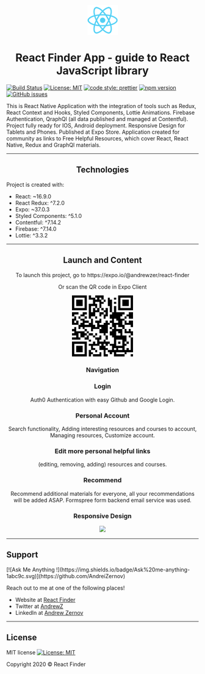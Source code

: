 <div align="center">
  <img src="./assets/logo-react.png"></img>
</div>

<h1 align="center">React Finder App - guide to React JavaScript library</h1>

[![Build Status](https://travis-ci.com/AndreiZernov/react-finder.svg?branch=master)](https://travis-ci.com/AndreiZernov/react-finder-app)
[![License: MIT](https://img.shields.io/badge/License-MIT-yellow.svg)](https://github.com/AndreiZernov/react-finder/blob/master/LICENSE)
[![code style: prettier](https://img.shields.io/badge/code_style-prettier-ff69b4.svg?style=flat-square)](https://github.com/prettier/prettier)
[![npm version](https://badge.fury.io/js/npm.svg)](https://badge.fury.io/js/npm)
[![GitHub issues](https://img.shields.io/github/issues/Naereen/StrapDown.js.svg)](https://GitHub.com/Naereen/StrapDown.js/issues/)

This is React Native Application with the integration of tools such as Redux, React Context and Hooks, Styled Components, Lottie Animations. Firebase Authentication, QraphQl (all data published and managed at Contentful).
Project fully ready for IOS, Android deployment. Responsive Design for Tablets and Phones. Published at Expo Store.
Application created for community as links to Free Helpful Resources, which cover React, React Native, Redux and GraphQl materials.

---

<h2 align="center"> Technologies</h2>

Project is created with:

- React: ~16.9.0
- React Redux: ^7.2.0
- Expo: ~37.0.3
- Styled Components: ^5.1.0
- Contentful: ^7.14.2
- Firebase: ^7.14.0
- Lottie: ^3.3.2

---

<h2 align="center"> Launch and Content</h2>

<p align="center">To launch this project, go to https://expo.io/@andrewzer/react-finder</p>
<div align="center">
  <p>Or scan the QR code in Expo Client </p>
  <img src="./assets/readme1.png">
</div>

<h3 align="center"> Navigation</h3>

<div align="center">
  <!-- <img src="./assets/readme1.gif"> -->
</div>

<h3 align="center"> Login</h3>

<p align="center">Auth0 Authentication with easy Github and Google Login.</p>

<div align="center">
  <!-- <img src="./assets/readme2.gif"> -->
</div>

<h3 align="center"> Personal Account</h3>

<p align="center">Search functionality, Adding interesting resources and courses to account, Managing resources, Customize account.</p>

<div align="center">
  <!-- <img src="./assets/readme3.gif"> -->
</div>

<h3 align="center"> Edit more personal helpful links</h3>

<p align="center">(editing, removing, adding) resources and courses.</p>

<div align="center">
  <!-- <img src="./assets/readme4.gif"> -->
</div>

<h3 align="center"> Recommend</h3>

<p align="center">Recommend additional materials for everyone, all your recommendations will be added ASAP.
Formspree form backend email service was used.</p>

<div align="center">
  <!-- <img src="./assets/readme5.gif"> -->
</div>

<h3 align="center">Responsive Design</h3>

<div align="center">
  <img src="./assets/readme6.gif">
</div>

---

<h2> Support</h2>
[![Ask Me Anything !](https://img.shields.io/badge/Ask%20me-anything-1abc9c.svg)](https://github.com/AndreiZernov)

Reach out to me at one of the following places!

- Website at [React Finder](https://react-finder.netlify.app/)
- Twitter at [AndrewZ](https://twitter.com/AndrewZer)
- LinkedIn at [Andrew Zernov](https://www.linkedin.com/in/andrei-zernov/)

---

<h2> License</h2>

MIT license [![License: MIT](https://img.shields.io/badge/License-MIT-yellow.svg)](https://github.com/AndreiZernov/react-finder/blob/master/LICENSE)

Copyright 2020 © React Finder

